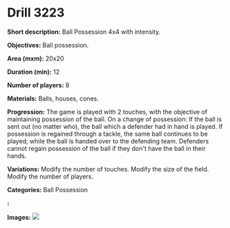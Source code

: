 # Drill 3223

**Short description:**
Ball Possession 4x4 with intensity.

**Objectives:**
Ball possession.

**Area (mxm):**
20x20

**Duration (min):**
12

**Number of players:**
8

**Materials:**
Balls, houses, cones.

**Progression:**
The game is played with 2 touches, with the objective of maintaining possession of the ball. On a change of possession: If the ball is sent out (no matter who), the ball which a defender had in hand is played. If possession is regained through a tackle, the same ball continues to be played; while the ball is handed over to the defending team. Defenders cannot regain possession of the ball if they don't have the ball in their hands.

**Variations:**
Modify the number of touches. Modify the size of the field. Modify the number of players.

**Categories:**
Ball Possession

**:**


**Images:**
![](https://www.coachingfutsal.com/\images\ea38e05b-5c1e-44b5-82d5-64eecf957dbb_21.jpg)

